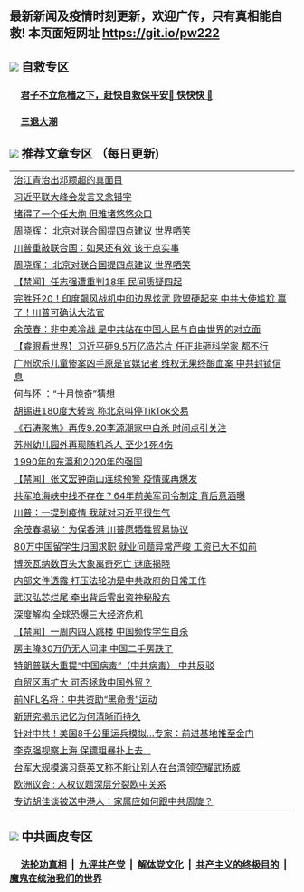 ## 最新新闻及疫情时刻更新，欢迎广传，只有真相能自救! 本页面短网址 https://git.io/pw222



## <img src="https://img.icons8.com/cute-clipart/2x/circled-right.png">  自救专区

 ### &nbsp;&nbsp;&nbsp;&nbsp; [君子不立危樯之下，赶快自救保平安🍎 快快快 📩](https://github.com/pwgy/td/blob/master/README.md)
 
 ### &nbsp;&nbsp;&nbsp;&nbsp; [三退大潮](https://is.gd/fCPoKo) 
 
## <img src="https://img.icons8.com/cute-clipart/2x/circled-right.png"> 推荐文章专区 （每日更新)

<Table>
<tr><td colspan="2" align="left"><a href="https://ksgfsdqn.xhuyd.press/?name=c1226551&key=encdeuyadochlaxz&from=pw2">治江青治出邓颖超的真面目</a></td></tr>
<tr><td colspan="2" align="left"><a href="https://ksgfsdqn.xhuyd.press/?name=c1226550&key=encdeuyadochlaxz&from=pw2">习近平联大峰会发言又念错字</a></td></tr>
<tr><td colspan="2" align="left"><a href="https://ksgfsdqn.xhuyd.press/?name=c1226545&key=encdeuyadochlaxz&from=pw2">堵得了一个任大炮 但难堵悠悠众口</a></td></tr>
<tr><td colspan="2" align="left"><a href="https://ksgfsdqn.xhuyd.press/?name=c1226525&key=encdeuyadochlaxz&from=pw2">周晓辉： 北京对联合国提四点建议 世界哂笑</a></td></tr>
<tr><td colspan="2" align="left"><a href="https://ksgfsdqn.xhuyd.press/?name=c1226558&key=encdeuyadochlaxz&from=pw2">川普重敲联合国：如果还有效 该干点实事</a></td></tr>
<tr><td colspan="2" align="left"><a href="https://ksgfsdqn.xhuyd.press/?name=c1226563&key=encdeuyadochlaxz&from=pw2">周晓辉： 北京对联合国提四点建议 世界哂笑</a></td></tr>
<tr><td colspan="2" align="left"><a href="https://ksgfsdqn.xhuyd.press/?name=c1226559&key=encdeuyadochlaxz&from=pw2">【禁闻】任志强遭重判18年 民间质疑四起</a></td></tr>
<tr><td colspan="2" align="left"><a href="https://ksgfsdqn.xhuyd.press/?name=c1226473&key=encdeuyadochlaxz&from=pw2">完胜歼20！印度飙风战机中印边界炫武 欧盟硬起来 中共大使尴尬 赢了！川普可确认大法官</a></td></tr>
<tr><td colspan="2" align="left"><a href="https://ksgfsdqn.xhuyd.press/?name=c1226544&key=encdeuyadochlaxz&from=pw2">余茂春：非中美冷战 是中共站在中国人民与自由世界的对立面</a></td></tr>
<tr><td colspan="2" align="left"><a href="https://ksgfsdqn.xhuyd.press/?name=c1226562&key=encdeuyadochlaxz&from=pw2">【睿眼看世界】习近平砸9.5万亿造芯片 任正非砸科学家 都不行</a></td></tr>
<tr><td colspan="2" align="left"><a href="https://ksgfsdqn.xhuyd.press/?name=c1226475&key=encdeuyadochlaxz&from=pw2">广州砍杀儿童惨案凶手原是官媒记者 维权无果终酿血案 中共封锁信息</a></td></tr>
<tr><td colspan="2" align="left"><a href="https://ksgfsdqn.xhuyd.press/?name=c1226561&key=encdeuyadochlaxz&from=pw2">何与怀 ：“十月惊奇”猜想</a></td></tr>
<tr><td colspan="2" align="left"><a href="https://ksgfsdqn.xhuyd.press/?name=c1226524&key=encdeuyadochlaxz&from=pw2">胡锡进180度大转弯 称北京叫停TikTok交易</a></td></tr>
<tr><td colspan="2" align="left"><a href="https://ksgfsdqn.xhuyd.press/?name=c1226481&key=encdeuyadochlaxz&from=pw2">《石涛聚焦》再传9.20李源潮家中自杀 时间点引关注</a></td></tr>
<tr><td colspan="2" align="left"><a href="https://ksgfsdqn.xhuyd.press/?name=c1226552&key=encdeuyadochlaxz&from=pw2">苏州幼儿园外再现随机杀人 至少1死4伤</a></td></tr>
<tr><td colspan="2" align="left"><a href="https://ksgfsdqn.xhuyd.press/?name=c1226546&key=encdeuyadochlaxz&from=pw2">1990年的东瀛和2020年的强国</a></td></tr>
<tr><td colspan="2" align="left"><a href="https://ksgfsdqn.xhuyd.press/?name=c1226560&key=encdeuyadochlaxz&from=pw2">【禁闻】张文宏钟南山连续预警 疫情或再爆发</a></td></tr>
<tr><td colspan="2" align="left"><a href="https://ksgfsdqn.xhuyd.press/?name=c1226488&key=encdeuyadochlaxz&from=pw2">共军呛海峡中线不存在？64年前美军司令制定 背后意涵曝</a></td></tr>
<tr><td colspan="2" align="left"><a href="https://ksgfsdqn.xhuyd.press/?name=c1226510&key=encdeuyadochlaxz&from=pw2">川普：一提到疫情 我就对习近平很生气</a></td></tr>
<tr><td colspan="2" align="left"><a href="https://ksgfsdqn.xhuyd.press/?name=c1226478&key=encdeuyadochlaxz&from=pw2">余茂春揭秘：为保香港 川普愿牺牲贸易协议</a></td></tr>
<tr><td colspan="2" align="left"><a href="https://ksgfsdqn.xhuyd.press/?name=c1226470&key=encdeuyadochlaxz&from=pw2">80万中国留学生归国求职 就业问题异常严峻 工资已大不如前</a></td></tr>
<tr><td colspan="2" align="left"><a href="https://ksgfsdqn.xhuyd.press/?name=c1226511&key=encdeuyadochlaxz&from=pw2">博茨瓦纳数百头大象离奇死亡 谜底揭晓</a></td></tr>
<tr><td colspan="2" align="left"><a href="https://ksgfsdqn.xhuyd.press/?name=c1226523&key=encdeuyadochlaxz&from=pw2">内部文件透露 打压法轮功是中共政府的日常工作</a></td></tr>
<tr><td colspan="2" align="left"><a href="https://ksgfsdqn.xhuyd.press/?name=c1226566&key=encdeuyadochlaxz&from=pw2">武汉弘芯烂尾 牵出背后零出资神秘股东</a></td></tr>
<tr><td colspan="2" align="left"><a href="https://ksgfsdqn.xhuyd.press/?name=c1226565&key=encdeuyadochlaxz&from=pw2">深度解构 全球恐爆三大经济危机</a></td></tr>
<tr><td colspan="2" align="left"><a href="https://ksgfsdqn.xhuyd.press/?name=c1226548&key=encdeuyadochlaxz&from=pw2">【禁闻】一周内四人跳楼 中国频传学生自杀</a></td></tr>
<tr><td colspan="2" align="left"><a href="https://ksgfsdqn.xhuyd.press/?name=c1226535&key=encdeuyadochlaxz&from=pw2">房主降30万仍无人问津 中国二手房跌了</a></td></tr>
<tr><td colspan="2" align="left"><a href="https://ksgfsdqn.xhuyd.press/?name=c1226536&key=encdeuyadochlaxz&from=pw2">特朗普联大重提“中国病毒”（中共病毒） 中共反驳</a></td></tr>
<tr><td colspan="2" align="left"><a href="https://ksgfsdqn.xhuyd.press/?name=c1226474&key=encdeuyadochlaxz&from=pw2">自贸区再扩大 可否拯救中国外贸？</a></td></tr>
<tr><td colspan="2" align="left"><a href="https://ksgfsdqn.xhuyd.press/?name=c1226514&key=encdeuyadochlaxz&from=pw2">前NFL名将：中共资助“黑命贵”运动</a></td></tr>
<tr><td colspan="2" align="left"><a href="https://ksgfsdqn.xhuyd.press/?name=c1226515&key=encdeuyadochlaxz&from=pw2">新研究揭示记忆为何清晰而持久</a></td></tr>
<tr><td colspan="2" align="left"><a href="https://ksgfsdqn.xhuyd.press/?name=c1226495&key=encdeuyadochlaxz&from=pw2">针对中共！美国8千公里运兵模拟…专家：前进基地推至金门</a></td></tr>
<tr><td colspan="2" align="left"><a href="https://ksgfsdqn.xhuyd.press/?name=c1226504&key=encdeuyadochlaxz&from=pw2">李克强视察上海 保镖粗暴扑上去…</a></td></tr>
<tr><td colspan="2" align="left"><a href="https://ksgfsdqn.xhuyd.press/?name=c1226485&key=encdeuyadochlaxz&from=pw2">台军大规模演习蔡英文称不能让别人在台湾领空耀武扬威</a></td></tr>
<tr><td colspan="2" align="left"><a href="https://ksgfsdqn.xhuyd.press/?name=c1226542&key=encdeuyadochlaxz&from=pw2">欧洲议会 : 人权议题深层分裂欧中关系</a></td></tr>
<tr><td colspan="2" align="left"><a href="https://ksgfsdqn.xhuyd.press/?name=c1226549&key=encdeuyadochlaxz&from=pw2">专访胡佳谈被送中港人：家属应如何跟中共周旋？</a></td></tr>

 </Table>
 
## <img src="https://img.icons8.com/cute-clipart/2x/circled-right.png"> 中共画皮专区


 ### &nbsp;&nbsp;&nbsp;&nbsp; [法轮功真相](https://github.com/begood0513/basic/blob/master/README.md) &nbsp;|&nbsp; [九评共产党](https://github.com/begood0513/9ping.md/blob/master/README.md) &nbsp;|&nbsp; [解体党文化](https://github.com/begood0513/jtdwh.md/blob/master/README.md)   &nbsp;|&nbsp; [共产主义的终极目的](https://github.com/begood0513/gczydzjmd.md/blob/master/README.md) &nbsp;|&nbsp; [魔鬼在统治我们的世界](https://github.com/begood0513/gczydzjmd.md/blob/master/README.md) 

